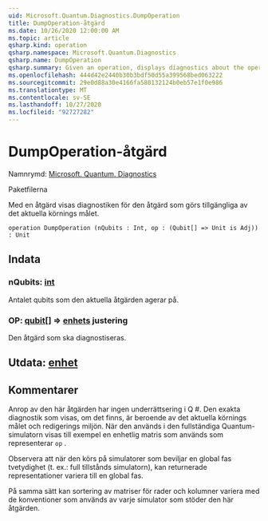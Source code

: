 ```yaml
---
uid: Microsoft.Quantum.Diagnostics.DumpOperation
title: DumpOperation-åtgärd
ms.date: 10/26/2020 12:00:00 AM
ms.topic: article
qsharp.kind: operation
qsharp.namespace: Microsoft.Quantum.Diagnostics
qsharp.name: DumpOperation
qsharp.summary: Given an operation, displays diagnostics about the operation that are made available by the current execution target.
ms.openlocfilehash: 444d42e2440b30b3bdf50d55a399568bed063222
ms.sourcegitcommit: 29e0d88a30e4166fa580132124b0eb57e1f0e986
ms.translationtype: MT
ms.contentlocale: sv-SE
ms.lasthandoff: 10/27/2020
ms.locfileid: "92727282"
---
```

# <a name="dumpoperation-operation"></a>DumpOperation-åtgärd

Namnrymd: [Microsoft. Quantum. Diagnostics](xref:Microsoft.Quantum.Diagnostics)

Paketfilerna [](https://nuget.org/packages/)


Med en åtgärd visas diagnostiken för den åtgärd som görs tillgängliga av det aktuella körnings målet.

```qsharp
operation DumpOperation (nQubits : Int, op : (Qubit[] => Unit is Adj)) : Unit
```


## <a name="input"></a>Indata

### <a name="nqubits--int"></a>nQubits: [int](xref:microsoft.quantum.lang-ref.int)

Antalet qubits som den aktuella åtgärden agerar på.


### <a name="op--qubit--unit-adj"></a>OP: [qubit](xref:microsoft.quantum.lang-ref.qubit)[] => [enhets](xref:microsoft.quantum.lang-ref.unit) justering

Den åtgärd som ska diagnostiseras.



## <a name="output--unit"></a>Utdata: [enhet](xref:microsoft.quantum.lang-ref.unit)



## <a name="remarks"></a>Kommentarer

Anrop av den här åtgärden har ingen underrättsering i Q #. Den exakta diagnostik som visas, om det finns, är beroende av det aktuella körnings målet och redigerings miljön.
När den används i den fullständiga Quantum-simulatorn visas till exempel en enhetlig matris som används som representerar `op` .

Observera att när den körs på simulatorer som beviljar en global fas tvetydighet (t. ex.: full tillstånds simulatorn), kan returnerade representationer variera till en global fas.

På samma sätt kan sortering av matriser för rader och kolumner variera med de konventioner som används av varje simulator som stöder den här åtgärden.